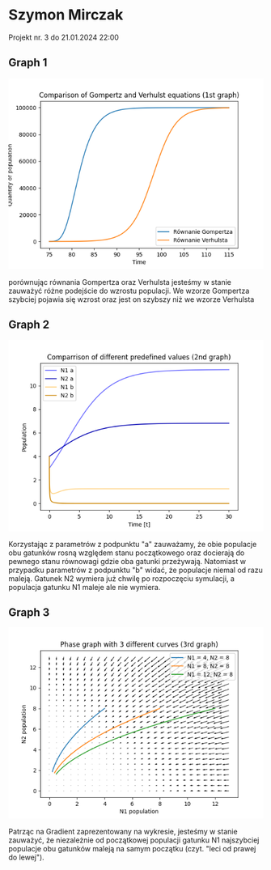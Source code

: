 # Szymon Mirczak
Projekt nr. 3 
do 21.01.2024 22:00

## Graph 1
![alt text](https://github.com/Na-pewno-nie-Szymon/MetodyNumeryczne/blob/projekt3/graph_1.png?raw=true)

porównując równania Gompertza oraz Verhulsta jesteśmy w stanie zauważyć różne podejście do wzrostu populacji. We wzorze Gompertza szybciej pojawia się wzrost oraz jest on szybszy niż we wzorze Verhulsta

## Graph 2
![alt text](https://github.com/Na-pewno-nie-Szymon/MetodyNumeryczne/blob/projekt3/graph_2.png?raw=true)

Korzystając z parametrów z podpunktu "a" zauważamy, że obie populacje obu gatunków rosną względem stanu początkowego oraz docierają do pewnego stanu równowagi gdzie oba gatunki przeżywają.
Natomiast w przypadku parametrów z podpunktu "b" widać, że populacje niemal od razu maleją. Gatunek N2 wymiera już chwilę po rozpoczęciu symulacji, a populacja gatunku N1 maleje ale nie wymiera.

## Graph 3
![alt text](https://github.com/Na-pewno-nie-Szymon/MetodyNumeryczne/blob/projekt3/graph_3.png?raw=true)

Patrząc na Gradient zaprezentowany na wykresie, jesteśmy w stanie zauważyć, że niezależnie od początkowej populacji gatunku N1 najszybciej populacje obu gatunków maleją na samym początku (czyt. "leci od prawej do lewej").
